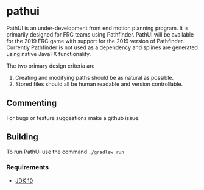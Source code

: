 # pathui

PathUI is an under-development front end motion planning program. It is primarily designed for FRC teams using Pathfinder. PathUI will be available for the 2019 FRC game with support for the 2019 version of Pathfinder. Currently Pathfinder is not used as a dependency and splines are generated using native JavaFX functionality.

The two primary design criteria are
1. Creating and modifying paths should be as natural as possible.
2. Stored files should all be human readable and version controllable.

## Commenting
For bugs or feature suggestions make a github issue.

## Building

To run PathUI use the command `./gradlew run`


### Requirements
- [JDK 10](http://www.oracle.com/technetwork/java/javase/downloads/jdk10-downloads-4416644.html)
